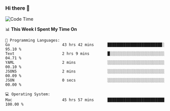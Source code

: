 ### Hi there 👋

<!--
**CrazyCollin/crazycollin** is a ✨ _special_ ✨ repository because its `README.md` (this file) appears on your GitHub profile.

Here are some ideas to get you started:

- 🔭 I’m currently working on ...
- 🌱 I’m currently learning ...
- 👯 I’m looking to collaborate on ...
- 🤔 I’m looking for help with ...
- 💬 Ask me about ...
- 📫 How to reach me: ...
- 😄 Pronouns: ...
- ⚡ Fun fact: ...
-->

<!--START_SECTION:waka-->
![Code Time](http://img.shields.io/badge/Code%20Time-5%2C233%20hrs-blue)

📊 **This Week I Spent My Time On** 

```text
💬 Programming Languages: 
Go                       43 hrs 42 mins      ████████████████████████░   95.10 % 
Text                     2 hrs 9 mins        █░░░░░░░░░░░░░░░░░░░░░░░░   04.71 % 
YAML                     2 mins              ░░░░░░░░░░░░░░░░░░░░░░░░░   00.10 % 
JSON5                    2 mins              ░░░░░░░░░░░░░░░░░░░░░░░░░   00.09 % 
JSON                     0 secs              ░░░░░░░░░░░░░░░░░░░░░░░░░   00.00 % 

💻 Operating System: 
Mac                      45 hrs 57 mins      █████████████████████████   100.00 % 
```


<!--END_SECTION:waka-->
